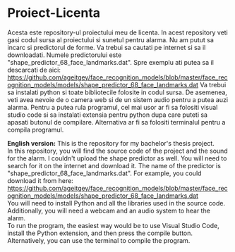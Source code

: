 # Proiect-Licenta
Acesta este repository-ul proiectului meu de licenta.
In acest repository veti gasi codul sursa al proiectului si sunetul pentru alarma. Nu am putut sa incarc si predictorul de forme. Va trebui sa cautati pe internet si sa il downloadati. Numele predictorului este "shape_predictor_68_face_landmarks.dat". Spre exemplu ati putea sa il descarcati de aici: https://github.com/ageitgey/face_recognition_models/blob/master/face_recognition_models/models/shape_predictor_68_face_landmarks.dat
Va trebui sa instalati python si toate bibliotecile folosite in codul sursa. De asemenea, veti avea nevoie de o camera web si de un sistem audio pentru a putea auzi alarma.
Pentru a putea rula programul, cel mai usor ar fi sa folositi visual studio code si sa instalati extensia pentru python dupa care puteti sa apasati butonul de compilare. Alternativa ar fi sa folositi terminalul pentru a compila programul. 

**English version:**
This is the repository for my bachelor's thesis project.  
In this repository, you will find the source code of the project and the sound for the alarm. I couldn't upload the shape predictor as well. You will need to search for it on the internet and download it. The name of the predictor is "shape_predictor_68_face_landmarks.dat". For example, you could download it from here: https://github.com/ageitgey/face_recognition_models/blob/master/face_recognition_models/models/shape_predictor_68_face_landmarks.dat  
You will need to install Python and all the libraries used in the source code. Additionally, you will need a webcam and an audio system to hear the alarm.  
To run the program, the easiest way would be to use Visual Studio Code, install the Python extension, and then press the compile button. Alternatively, you can use the terminal to compile the program.
